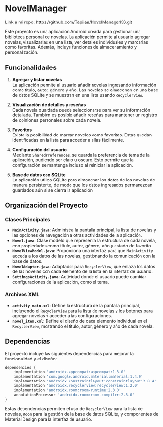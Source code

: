 # NovelManager

Link a mi repo:  https://github.com/Tapiiaa/NovelManagerK3.git

Este proyecto es una aplicación Android creada para gestionar una biblioteca personal de novelas. La aplicación permite al usuario agregar novelas, visualizarlas en una lista, ver detalles individuales y marcarlas como favoritas. Además, incluye funciones de almacenamiento y personalización.

## Funcionalidades

1. **Agregar y listar novelas**  
   La aplicación permite al usuario añadir novelas ingresando información como título, autor, género y año. Las novelas se almacenan en una base de datos SQLite y se muestran en una lista usando `RecyclerView`.

2. **Visualización de detalles y reseñas**  
   Cada novela guardada puede seleccionarse para ver su información detallada. También es posible añadir reseñas para mantener un registro de opiniones personales sobre cada novela.

3. **Favoritos**  
   Existe la posibilidad de marcar novelas como favoritas. Estas quedan identificadas en la lista para acceder a ellas fácilmente.

4. **Configuración del usuario**  
   Mediante `SharedPreferences`, se guarda la preferencia de tema de la aplicación, pudiendo ser claro u oscuro. Esto permite que la configuración se mantenga incluso al reiniciar la aplicación.

5. **Base de datos con SQLite**  
   La aplicación utiliza SQLite para almacenar los datos de las novelas de manera persistente, de modo que los datos ingresados permanezcan guardados aún si se cierra la aplicación.

## Organización del Proyecto

### Clases Principales

- **`MainActivity.java`**: Administra la pantalla principal, la lista de novelas y las opciones de navegación a otras actividades de la aplicación.
- **`Novel.java`**: Clase modelo que representa la estructura de cada novela, con propiedades como título, autor, género, año y estado de favorito.
- **`NovelViewModel.java`**: Proporciona una interfaz para que `MainActivity` acceda a los datos de las novelas, gestionando la comunicación con la base de datos.
- **`NovelAdapter.java`**: Adaptador para `RecyclerView`, que enlaza los datos de las novelas con cada elemento de la lista en la interfaz de usuario.
- **`SettingsActivity.java`**: Actividad donde el usuario puede cambiar configuraciones de la aplicación, como el tema.

### Archivos XML

- **`activity_main.xml`**: Define la estructura de la pantalla principal, incluyendo el `RecyclerView` para la lista de novelas y los botones para agregar novelas y acceder a las configuraciones.
- **`novel_item.xml`**: Define el diseño de cada elemento individual en el `RecyclerView`, mostrando el título, autor, género y año de cada novela.

## Dependencias

El proyecto incluye las siguientes dependencias para mejorar la funcionalidad y el diseño:

```groovy
dependencies {
    implementation 'androidx.appcompat:appcompat:1.3.0'
    implementation 'com.google.android.material:material:1.4.0'
    implementation 'androidx.constraintlayout:constraintlayout:2.0.4'
    implementation 'androidx.recyclerview:recyclerview:1.2.0'
    implementation 'androidx.room:room-runtime:2.3.0'
    annotationProcessor 'androidx.room:room-compiler:2.3.0'
}
```

Estas dependencias permiten el uso de `RecyclerView` para la lista de novelas, `Room` para la gestión de la base de datos SQLite, y componentes de Material Design para la interfaz de usuario.

